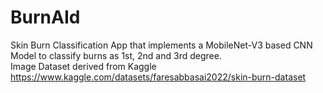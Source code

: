 # BurnAId
Skin Burn Classification App that implements a MobileNet-V3 based CNN Model to classify burns as 1st, 2nd and 3rd degree. <br>
Image Dataset derived from Kaggle https://www.kaggle.com/datasets/faresabbasai2022/skin-burn-dataset

